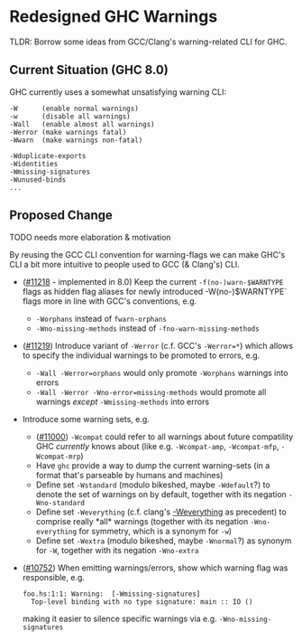 # Redesigned GHC Warnings



TLDR: Borrow some ideas from GCC/Clang's warning-related CLI for GHC.


## Current Situation (GHC 8.0)



GHC currently uses a somewhat unsatisfying warning CLI:


```wiki
-W      (enable normal warnings)
-w      (disable all warnings)
-Wall   (enable almost all warnings)
-Werror (make warnings fatal)
-Wwarn  (make warnings non-fatal)

-Wduplicate-exports
-Widentities
-Wmissing-signatures
-Wunused-binds
...
```

## Proposed Change



TODO needs more elaboration & motivation



By reusing the GCC CLI convention for warning-flags we can make GHC's CLI a bit more intuitive to people used to GCC (& Clang's) CLI.


- ([\#11218](https://gitlab.staging.haskell.org/ghc/ghc/issues/11218) - implemented in 8.0) Keep the current `-f(no-)warn-$WARNTYPE` flags as hidden flag aliases for newly introduced -W(no-)$WARNTYPE\` flags more in line with GCC's conventions, e.g.

  - `-Worphans` instead of `fwarn-orphans`
  - `-Wno-missing-methods` instead of `-fno-warn-missing-methods`

- ([\#11219](https://gitlab.staging.haskell.org/ghc/ghc/issues/11219)) Introduce variant of `-Werror` (c.f. GCC's `-Werror=*`) which allows to specify the individual warnings to be promoted to errors, e.g.

  - `-Wall -Werror=orphans` would only promote `-Worphans` warnings into errors
  - `-Wall -Werror -Wno-error=missing-methods` would promote all warnings *except* `-Wmissing-methods` into errors

- Introduce some warning sets, e.g.

  - ([\#11000](https://gitlab.staging.haskell.org/ghc/ghc/issues/11000)) `-Wcompat` could refer to all warnings about future compatility GHC *currently* knows about (like e.g. `-Wcompat-amp`, `-Wcompat-mfp`, `-Wcompat-mrp`)
  - Have `ghc` provide a way to dump the current warning-sets (in a format that's parseable by humans and machines)
  - Define set `-Wstandard` (modulo bikeshed, maybe `-Wdefault`?) to denote the set of warnings on by default, together with its negation `-Wno-standard`
  - Define set `-Weverything` (c.f. clang's [
    -Weverything](http://clang.llvm.org/docs/UsersManual.html#diagnostics-enable-everything) as precedent) to comprise really \*all\* warnings (together with its negation `-Wno-everything` for symmetry, which is a synonym for `-w`)
  - Define set `-Wextra` (modulo bikeshed, maybe `-Wnormal`?) as synonym for `-W`, together with its negation `-Wno-extra`

- ([\#10752](https://gitlab.staging.haskell.org/ghc/ghc/issues/10752)) When emitting warnings/errors, show which warning flag was responsible,
  e.g.

  ```wiki
  foo.hs:1:1: Warning:  [-Wmissing-signatures]
    Top-level binding with no type signature: main :: IO ()
  ```

  making it easier to silence specific warnings via e.g. `-Wno-missing-signatures`

